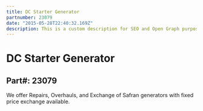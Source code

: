 ```yaml
---
title: DC Starter Generator
partnumber: 23079
date: "2015-05-28T22:40:32.169Z"
description: This is a custom description for SEO and Open Graph purposes, rather than the default generated excerpt. Simply add a description field to the frontmatter.
---
```


# DC Starter Generator
## Part#: 23079

We offer Repairs, Overhauls, and Exchange of Safran generators with fixed price exchange available.